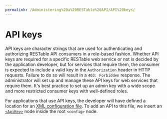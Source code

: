 ```yaml
---
permalink: /Administering%20a%20RESTable%20API/API%20keys/
---
```


# API keys

API keys are character strings that are used for authenticating and authorizing RESTable API consumers in a role-based fashion. Whether API keys are required for a specific RESTable web service or not is decided by the application developer, but for services that require them, the consumer is expected to include a valid key in the `Authorization` header in HTTP requests. Failure to do so will result in a `403: Forbidden` response. The administrator will set up and manage these API keys for web services that require them. It's best practice to set up an admin key with a wide scope and more restricted consumer keys with well-defined roles.

For applications that use API keys, the developer will have defined a location for an [XML configuration file](../Configuration). To add an API to this file, we insert an [`<ApiKey>`](../Configuration#apikey) node inside the root `<config>` node.
